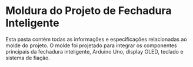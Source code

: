 # Moldura do Projeto de Fechadura Inteligente

Esta pasta contém todas as informações e especificações relacionadas ao molde do projeto. O molde foi projetado para integrar os componentes principais da fechadura inteligente, Arduino Uno, display OLED, teclado e sistema de fiação.
